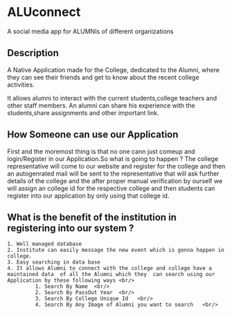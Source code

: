 # ALUconnect
A social media app for ALUMNIs of different organizations 
 ## Description
 A Native  Application made for the College, dedicated to the Alumni, where they can see their friends and get to know about the recent college activities.
  
   It allows alumni to interact with the current students,college teachers and other staff members. An alumni can share his experience with the students,share assignments and other important link. 
  ## How Someone can use our Application
 First and the moremost thing is that no one cann just comeup and login/Register in our Application.So what is going to 
 happen ?
 The college representative will come to our website and register for the college and then an autogenrated mail will be sent to the representative that will ask further details of the college and the after proper manual verification by ourself we will assign an college id for the respective college and then students can register into our application by only using that college id.
  ## What is  the benefit of the  institution in registering into our system ?
    1. Well managed database 
    2. Institute can easily message the new event which is gonna happen in college. 
    3. Easy searching in data base 
    4. It allows Alumni to connect with the college and college have a maintained data  of all the Alumni which they  can search using our Application by these following ways <br/>
             1. Search By Name  <br/>
             2. Search By PassOut Year  <br/>
             3. Search By College Unique Id   <br/>
             4. Search By Any Image of Alumni you want to search   <br/>
 
  
      
             
 
